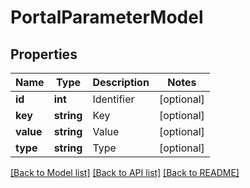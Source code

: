 # PortalParameterModel

## Properties
Name | Type | Description | Notes
------------ | ------------- | ------------- | -------------
**id** | **int** | Identifier | [optional] 
**key** | **string** | Key | [optional] 
**value** | **string** | Value | [optional] 
**type** | **string** | Type | [optional] 

[[Back to Model list]](../README.md#documentation-for-models) [[Back to API list]](../README.md#documentation-for-api-endpoints) [[Back to README]](../README.md)


